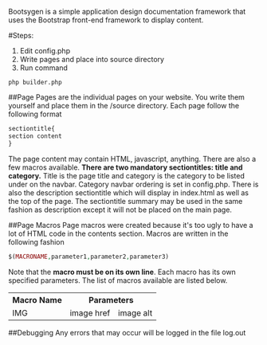 Bootsygen is a simple application design documentation framework that uses the Bootstrap front-end framework to display content.

#Steps:

1. Edit config.php
2. Write pages and place into source directory
3. Run command 
```
php builder.php
```

##Page
Pages are the individual pages on your website. You write them yourself and place them in the /source directory. Each page follow the following format
```php
sectiontitle{
section content
}
```
The page content may contain HTML, javascript, anything. There are also a few macros available.
<b>There are two mandatory sectiontitles: title and category.</b> Title is the page title and category is the category to be listed under on the navbar. Category navbar ordering is set in config.php. There is also the description sectiontitle which will display in index.html as well as the top of the page. The sectiontitle summary may be used in the same fashion as description except it will not be placed on the main page.

##Page Macros
Page macros were created because it's too ugly to have a lot of HTML code in the contents section. Macros are written in the following fashion
```php
$(MACRONAME,parameter1,parameter2,parameter3)
```
Note that the <b>macro must be on its own line</b>. Each macro has its own specified parameters.
The list of macros available are listed below.

<table>
<tr>
<th>Macro Name</th>
<th colspan="2">Parameters</th>
</tr>
<tr>
<td>IMG</td>
<td>image href</td>
<td>image alt</td>
</tr>
</table>

##Debugging
Any errors that may occur will be logged in the file log.out
